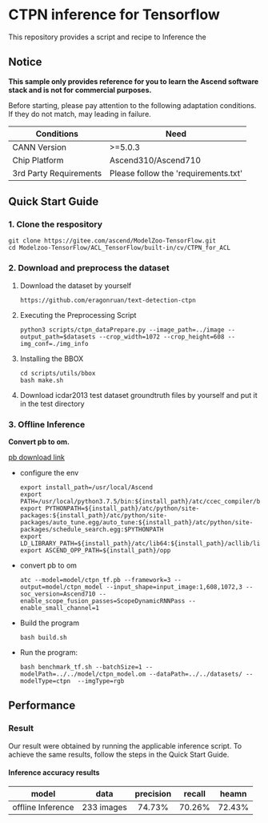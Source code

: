 # CTPN inference for Tensorflow

This repository provides a script and recipe to Inference the

## Notice
**This sample only provides reference for you to learn the Ascend software stack and is not for commercial purposes.**

Before starting, please pay attention to the following adaptation conditions. If they do not match, may leading in failure.

| Conditions | Need |
| --- | --- |
| CANN Version | >=5.0.3 |
| Chip Platform| Ascend310/Ascend710 |
| 3rd Party Requirements| Please follow the 'requirements.txt' |

## Quick Start Guide

### 1. Clone the respository

```shell
git clone https://gitee.com/ascend/ModelZoo-TensorFlow.git
cd Modelzoo-TensorFlow/ACL_TensorFlow/built-in/cv/CTPN_for_ACL
```

### 2. Download and preprocess the dataset

1. Download the dataset by yourself
   ```
   https://github.com/eragonruan/text-detection-ctpn
   ```

2. Executing the Preprocessing Script
   ```
   python3 scripts/ctpn_dataPrepare.py --image_path=../image --output_path=$datasets --crop_width=1072 --crop_height=608 --img_conf=./img_info
   
   ```
3. Installing the BBOX
   ```
   cd scripts/utils/bbox
   bash make.sh
   ```
4. Download icdar2013 test dataset groundtruth files by yourself and put it in the test directory
   
### 3. Offline Inference

**Convert pb to om.**

  [pb download link](https://modelzoo-train-atc.obs.cn-north-4.myhuaweicloud.com/003_Atc_Models/modelzoo/Official/cv/CTPN_for_ACL.zip)

- configure the env

  ```
  export install_path=/usr/local/Ascend
  export PATH=/usr/local/python3.7.5/bin:${install_path}/atc/ccec_compiler/bin:${install_path}/atc/bin:$PATH
  export PYTHONPATH=${install_path}/atc/python/site-packages:${install_path}/atc/python/site-packages/auto_tune.egg/auto_tune:${install_path}/atc/python/site-packages/schedule_search.egg:$PYTHONPATH
  export LD_LIBRARY_PATH=${install_path}/atc/lib64:${install_path}/acllib/lib64:$LD_LIBRARY_PATH
  export ASCEND_OPP_PATH=${install_path}/opp
  ```

- convert pb to om

  ```
  atc --model=model/ctpn_tf.pb --framework=3 --output=model/ctpn_model --input_shape=input_image:1,608,1072,3 --soc_version=Ascend710 --enable_scope_fusion_passes=ScopeDynamicRNNPass --enable_small_channel=1
  ```

- Build the program 

  ```
  bash build.sh
  ```

- Run the program:

  ```
  bash benchmark_tf.sh --batchSize=1 --modelPath=../../model/ctpn_model.om --dataPath=../../datasets/ --modelType=ctpn  --imgType=rgb 
  ```
  
## Performance

### Result

Our result were obtained by running the applicable inference script. To achieve the same results, follow the steps in the Quick Start Guide.

#### Inference accuracy results

|       model       | **data**   |    precision    |    recall       |    heamn        |
| :---------------: | :-------:  | :-------------: | :-------------: | :-------------: |
| offline Inference | 233 images |    74.73%       |    70.26%       |    72.43%       |

